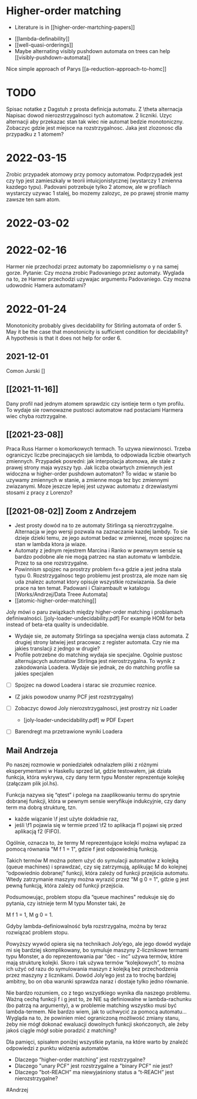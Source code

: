 # Higher-order matching

* Literature is in [[higher-order-martching-papers]]

- [[lambda-definability]]
- [[well-quasi-orderings]]
- Maybe alternating visibly pushdown automata on trees can help [[visibly-pushdown-automata]]


Nice simple approach of Parys [[a-reduction-approach-to-homc]]

# TODO
Spisac notatke z Dagstuh z prosta definicja automatu. Z \theta alternacja
Napisac dowod nierozstrzygalnosci tych automatow. 2 liczniki. Uzyc alternacji
aby przekazac stan tak wiec nie automat bedzie monotoniczny.
Zobaczyc gdzie jest miejsce na rozstrzygalnosc.
Jaka jest zlozonosc dla przypadku z 1 atomem?


# 2022-03-15
Zrobic przypadek atomowy przy pomocy automatow.
Podprzypadek jest czy typ jest zamieszkaly w teorii intuicjonistycznej
(wystarczy 1 zmienna kazdego typu).
Padovani potrzebuje tylko 2 atomow, ale w profilach wystarczy uzywac 1 stalej,
bo mozemy zalozyc, ze po prawej stronie mamy zawsze ten sam atom.

# 2022-03-02

# 2022-02-16
Harmer nie przechodzi przez automaty bo zapomnielismy o y na samej gorze.
Pytanie: Czy mozna zrobic Padovaniego przez automaty.
Wyglada na to, ze Harmer przechodzi uzywajac argumentu Padovaniego.
Czy mozna udowodnic Hamera automatami?

# 2022-01-24
Monotonicity probably gives decidability for Stirling automata of order 5. 
May it be the case that monotonicity is sufficient condition for decidability?
A hypothesis is that it does not help for order 6.

## 2021-12-01
Comon Jurski []

## [[2021-11-16]]
Dany profil nad jednym atomem sprawdzic czy isntieje term o tym profilu. To
wydaje sie rownowazne pustosci automatow nad postaciami Harmera wiec chyba
roztrzygalne.


## [[2021-23-08]]
Praca Russ Harmer o komorkowych termach. To uzywa niewinnosci.
Trzeba ograniczyc liczbe precinajacych sie lambda, to odpowiada liczbie
otwartych zmiennych. 
Przypadek posredni: jak interpolacja atomowa, ale stale z prawej strony maja
wyzszy typ.
Jak liczba otwartych zmiennych jest widoczna w higher-order pushdown automaton? 
To widac w stanie bo uzywamy zmiennych w stanie, a zmienne moga tez byc
zmiennymi zwiazanymi.
Moze jeszcze lepiej jest uzywac automatu z drzewiastymi stosami z pracy z Lorenzo?

## [[2021-08-02]] Zoom z Andrzejem
* Jest prosty dowód na to ze automaty Stirlinga są nieroztrzygalne. Alternacja w
  jego wersji pozwala na zaznaczanie kazdej lambdy. To sie dzieje dzieki temu,
  ze jego automat bedac w zmiennej, moze spojzec na stan w lambda ktora ja
  wiaze.
* Automaty z jednym rejestrem Marcina i Ranko w pewnwym sensie są bardzo podobne
  ale nie mogą  patrzec na stan automatu w lambdzie. Przez to sa one
  rozstrzygalne. 
* Powinnism spojzec na prostrzy problem fx=a gdzie a jest jedna stala typu 0.
  Rozstrzygalnosc tego problemu jest prostrza, ale moze nam się uda znalezc
  automat ktory opisuje wszystkie rozwiazania. Sa dwie prace na ten temat. 
  Padowani i Clairambault w katalogu [Works/Andrzej/Data Treee Automata]
* [[atomic-higher-order-matching]]

Joly mówi o paru związkach między higher-order matching i problamach
definiwalności.
[joly-loader-undecidability.pdf]
For example HOM for beta instead of beta-eta quality is undecidable. 

* Wydaje sie, ze automaty Stirlinga sa specjalna wersja class automata. Z drugiej
strony latwiej jest pracowac z register automata. Czy nie ma jakies translacji z
jedngo w drugie?
* Profile potrzebne do matching wydaja sie specjalne. 
  Ogolnie pustosc alternujacych automatow Stirlinga jest nierostrzygalna. To
  wynik z zakodowania Loadera. Wydaje sie jednak, ze do matching profile sa
  jakies specjalen
- [ ] Spojzec na dowod Loadera i starac sie zrozumiec roznice.
* (Z jakis powodow unarny PCF jest rozstrzygalny)
- [ ] Zobaczyc dowod Joly nierozstrzygalnosci, jest prostrzy niz Loader
  * [joly-loader-undecidability.pdf] w PDF Expert
- [ ] Barendregt ma przetrawione wyniki Loadera


## Mail Andrzeja
Po naszej rozmowie w poniedziałek odnalazłem pliki z różnymi eksperymentami w Haskellu sprzed lat, gdzie testowałem, jak działa funkcja, która wykrywa, czy dany term typu Monster reprezentuje kolejkę (załączam plik jol.hs).

Funkcja nazywa się “qtest” i polega na zaaplikowaniu termu do sprytnie dobranej funkcji, która w pewnym sensie weryfikuje indukcyjnie, czy dany term ma dobrą strukturę, tzn. 

- każde wiązanie  \f jest użyte dokładnie raz,
- jeśli \f1 pojawia się w termie przed \f2 to aplikacja f1 pojawi się przed aplikacją f2 (FIFO).

Ogólnie, oznacza to, że termy M reprezentujące kolejki można wyłapać za pomocą równania "M f 1 = 1", gdzie f jest odpowiednią funkcją.

Takich termów M można potem użyć do symulacji automatów z kolejką (queue machines) i sprawdzać, czy się zatrzymują, aplikując M do kolejnej “odpowiednio dobranej” funkcji, która zależy od funkcji przejścia automatu.
Wtedy zatrzymanie maszyny można wyrazić przez "M g 0 = 1", gdzie g jest pewną funkcją, która zależy od funkcji przejścia.

Podsumowując, problem stopu dla “queue machines" redukuje się do pytania, czy istnieje term M typu Monster taki, że

M f 1 = 1, 
M g 0 = 1.

Gdyby lambda-definiowalność była rozstrzygalna, można by teraz rozwiązać problem stopu.

Powyższy wywód opiera się na technikach Joly’ego, ale jego dowód wydaje mi się bardziej skomplikowany, bo symuluje maszyny 2-licznikowe termami typu Monster, a do reprezentowania par “dec - inc” używa termów, które mają strukturę kolejki. Skoro i tak używa termów “kolejkowych”, to można ich użyć od razu do symulowania maszyn z kolejką bez przechodzenia przez maszyny z licznikami. Dowód Joly’ego jest za to trochę bardziej ambitny, bo on oba warunki sprawdza naraz i dostaje tylko jedno równanie.

Nie bardzo rozumiem, co z tego wszystkiego wynika dla naszego problemu. Ważną cechą funkcji f i g jest to, że NIE są definiowalne w lambda-rachunku (bo patrzą na argumenty), a w problemie matching wszystko musi być lambda-termem. Nie bardzo wiem, jak to uchwycić za pomocą automatu… Wygląda na to, że powinien mieć ograniczoną możliwość zmiany stanu, żeby nie mógł dokonać ewaluacji dowolnych funkcji skończonych, ale żeby jakoś ciągle mógł sobie poradzić z matching?

Dla pamięci, spisałem poniżej wszystkie pytania, na które warto by znaleźć odpowiedzi z punktu widzenia automatów.

- Dlaczego “higher-order matching” jest rozstrzygalne?
- Dlaczego "unary PCF" jest rozstrzygalne a "binary PCF" nie jest?
- Dlaczego "bot-REACH” ma niewyjaśniony status a “t-REACH” jest nierozstrzygalne?


#Andrzej